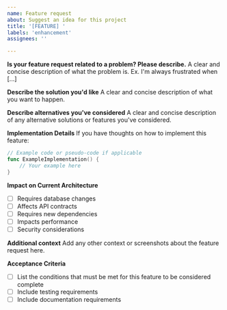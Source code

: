 ```yaml
---
name: Feature request
about: Suggest an idea for this project
title: '[FEATURE] '
labels: 'enhancement'
assignees: ''

---
```


**Is your feature request related to a problem? Please describe.**
A clear and concise description of what the problem is. Ex. I'm always frustrated when [...]

**Describe the solution you'd like**
A clear and concise description of what you want to happen.

**Describe alternatives you've considered**
A clear and concise description of any alternative solutions or features you've considered.

**Implementation Details**
If you have thoughts on how to implement this feature:

```go
// Example code or pseudo-code if applicable
func ExampleImplementation() {
    // Your example here
}
```

**Impact on Current Architecture**
- [ ] Requires database changes
- [ ] Affects API contracts
- [ ] Requires new dependencies
- [ ] Impacts performance
- [ ] Security considerations

**Additional context**
Add any other context or screenshots about the feature request here.

**Acceptance Criteria**
- [ ] List the conditions that must be met for this feature to be considered complete
- [ ] Include testing requirements
- [ ] Include documentation requirements